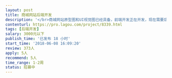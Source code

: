 ```yaml
---                
layout: post       
title: 商城网站后端开发           
description: '</br>商城网站原型图和UI视觉图已经具备，前端开发正在开发，现在需要后端开发。后端开发语言.net。希望是深圳本地个人接单。</br>'     
contenturl: https://pro.lagou.com/project/8339.html      
tags: [后端开发]            
salary: 3000元以下          
publish_time: '已发布 18 小时'         
start_time: '2018-06-08 16:09:20'           
review: 373人                   
apply: 5人                   
recommend: 5人                   
time_range: 1-2周              
status: 招募中                  
---                 
```

